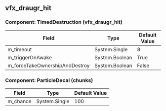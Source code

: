 ## vfx_draugr_hit

### Component: TimedDestruction (vfx_draugr_hit)

|Field|Type|Default Value|
|---|---|---|
|m_timeout|System.Single|8|
|m_triggerOnAwake|System.Boolean|True|
|m_forceTakeOwnershipAndDestroy|System.Boolean|False|

### Component: ParticleDecal (chunks)

|Field|Type|Default Value|
|---|---|---|
|m_chance|System.Single|100|

